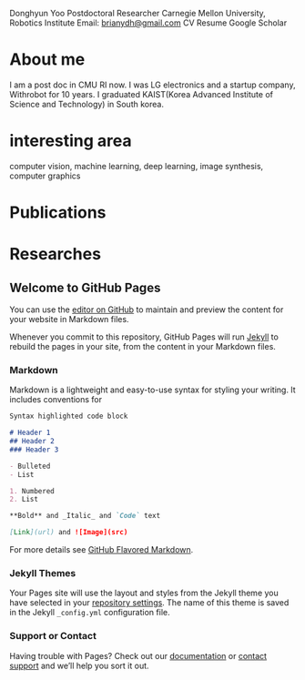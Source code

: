 Donghyun Yoo
Postdoctoral Researcher
Carnegie Mellon University, Robotics Institute
Email: brianydh@gmail.com
CV
Resume
Google Scholar


# About me
I am a post doc in CMU RI now. I was LG electronics and a startup company, Withrobot for 10 years. I graduated KAIST(Korea Advanced Institute of Science and Technology) in South korea. 

# interesting area 
computer vision, machine learning, deep learning, image synthesis, computer graphics

# Publications

# Researches


## Welcome to GitHub Pages

You can use the [editor on GitHub](https://github.com/donghyunyoo/donghyunyoo.github.io/edit/master/index.md) to maintain and preview the content for your website in Markdown files.

Whenever you commit to this repository, GitHub Pages will run [Jekyll](https://jekyllrb.com/) to rebuild the pages in your site, from the content in your Markdown files.

### Markdown

Markdown is a lightweight and easy-to-use syntax for styling your writing. It includes conventions for

```markdown
Syntax highlighted code block

# Header 1
## Header 2
### Header 3

- Bulleted
- List

1. Numbered
2. List

**Bold** and _Italic_ and `Code` text

[Link](url) and ![Image](src)
```

For more details see [GitHub Flavored Markdown](https://guides.github.com/features/mastering-markdown/).

### Jekyll Themes

Your Pages site will use the layout and styles from the Jekyll theme you have selected in your [repository settings](https://github.com/donghyunyoo/donghyunyoo.github.io/settings). The name of this theme is saved in the Jekyll `_config.yml` configuration file.

### Support or Contact

Having trouble with Pages? Check out our [documentation](https://help.github.com/categories/github-pages-basics/) or [contact support](https://github.com/contact) and we’ll help you sort it out.
